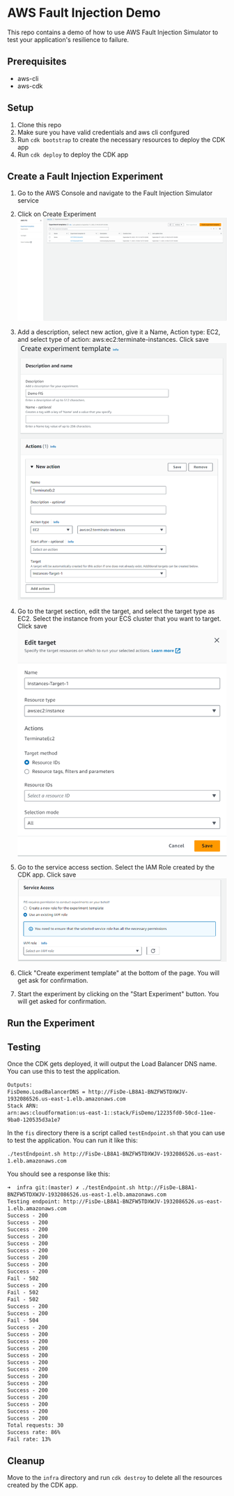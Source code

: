# AWS Fault Injection Demo

This repo contains a demo of how to use AWS Fault Injection Simulator to test your application's resilience to failure.

## Prerequisites
- aws-cli
- aws-cdk


## Setup
1. Clone this repo
2. Make sure you have valid credentials and aws cli confgured
3. Run `cdk bootstrap` to create the necessary resources to deploy the CDK app
4. Run `cdk deploy` to deploy the CDK app

## Create a Fault Injection Experiment
1. Go to the AWS Console and navigate to the Fault Injection Simulator service

2. Click on Create Experiment
![1](./img/create-template.png)

3. Add a description, select new action, give it a Name, Action type: EC2, and select type of action: aws:ec2:terminate-instances. Click save
![2](./img/add-action.png)

4. Go to the target section, edit the target, and select the target type as EC2. Select the instance from your ECS cluster that you want to target. Click save
![3](./img/edit-target.png)

5. Go to the service access section. Select the IAM Role created by the CDK app. Click save
![4](./img/service-access.png)

6. Click "Create experiment template" at the bottom of the page. You will get ask for confirmation.

7. Start the experiment by clicking on the "Start Experiment" button. You will get asked for confirmation.

## Run the Experiment
## Testing
Once the CDK gets deployed, it will output the Load Balancer DNS name. You can use this to test the application.

```
Outputs:
FisDemo.LoadBalancerDNS = http://FisDe-LB8A1-BNZFW5TDXWJV-1932086526.us-east-1.elb.amazonaws.com
Stack ARN:
arn:aws:cloudformation:us-east-1::stack/FisDemo/12235fd0-50cd-11ee-9ba0-120535d3a1e7
```

In the `fis` directory there is a script called `testEndpoint.sh` that you can use to test the application. You can run it like this:

```
./testEndpoint.sh http://FisDe-LB8A1-BNZFW5TDXWJV-1932086526.us-east-1.elb.amazonaws.com
```

You should see a response like this:

```
➜  infra git:(master) ✗ ./testEndpoint.sh http://FisDe-LB8A1-BNZFW5TDXWJV-1932086526.us-east-1.elb.amazonaws.com
Testing endpoint: http://FisDe-LB8A1-BNZFW5TDXWJV-1932086526.us-east-1.elb.amazonaws.com
Success - 200
Success - 200
Success - 200
Success - 200
Success - 200
Success - 200
Success - 200
Success - 200
Success - 200
Fail - 502
Success - 200
Fail - 502
Fail - 502
Success - 200
Success - 200
Fail - 504
Success - 200
Success - 200
Success - 200
Success - 200
Success - 200
Success - 200
Success - 200
Success - 200
Success - 200
Success - 200
Success - 200
Success - 200
Success - 200
Success - 200
Total requests: 30
Success rate: 86%
Fail rate: 13%
```

## Cleanup
Move to the `infra` directory and run `cdk destroy` to delete all the resources created by the CDK app.
